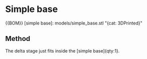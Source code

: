# Simple base

{{BOM}}
[simple base]: models/simple_base.stl "{cat: 3DPrinted}"
## Method

The delta stage just fits inside the [simple base]{qty:1}.

